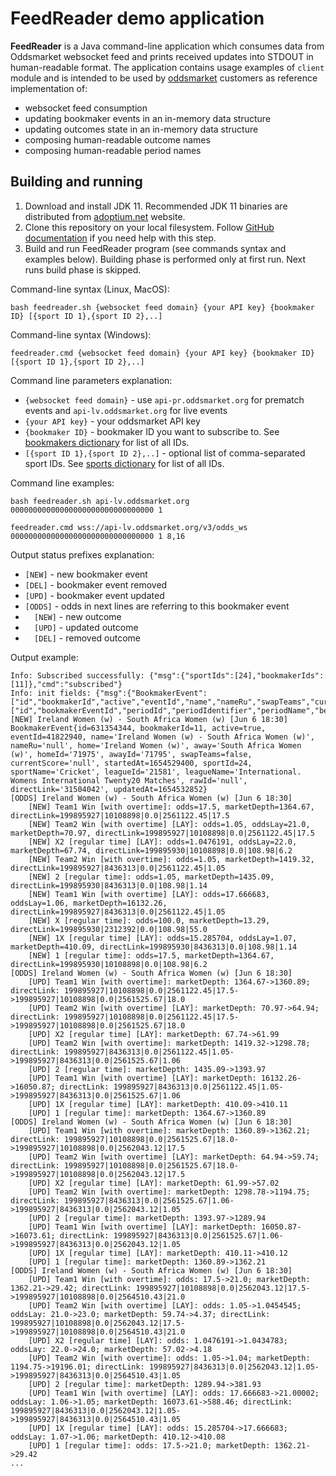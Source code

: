# FeedReader demo application

**FeedReader** is a Java command-line application which consumes data from Oddsmarket websocket feed and 
prints received updates into STDOUT in human-readable format.
The application contains usage examples of `client` module and is intended to be used by [oddsmarket](https://oddsmarket.org/) customers as 
reference implementation of:
* websocket feed consumption
* updating bookmaker events in an in-memory data structure
* updating outcomes state in an in-memory data structure
* composing human-readable outcome names
* composing human-readable period names


## Building and running

1. Download and install JDK 11. Recommended JDK 11 binaries are distributed from [adoptium.net](https://adoptium.net/temurin/releases/?version=11) website.
2. Clone this repository on your local filesystem. Follow [GitHub documentation](https://docs.github.com/en/repositories/creating-and-managing-repositories/cloning-a-repository) if you need help with this step.
3. Build and run FeedReader program (see commands syntax and examples below). Building phase is performed only at first run. Next runs build phase is skipped.

Command-line syntax (Linux, MacOS):
```
bash feedreader.sh {websocket feed domain} {your API key} {bookmaker ID} [{sport ID 1},{sport ID 2},..] 
```

Command-line syntax (Windows):
```
feedreader.cmd {websocket feed domain} {your API key} {bookmaker ID} [{sport ID 1},{sport ID 2},..] 
```

Command line parameters explanation:
* `{websocket feed domain}` - use `api-pr.oddsmarket.org` for prematch events and `api-lv.oddsmarket.org` for live events
* `{your API key}` - your oddsmarket API key 
* `{bookmaker ID}` - bookmaker ID you want to subscribe to. See [bookmakers dictionary](https://github.com/AspiraLimited/oddsmarket_client/wiki/Get-Bookmakers) for list of all IDs. 
* `[{sport ID 1},{sport ID 2},..]` - optional list of comma-separated sport IDs. See [sports dictionary](https://github.com/AspiraLimited/oddsmarket_client/wiki/Get-Sports) for list of all IDs.


Command line examples:
```
bash feedreader.sh api-lv.oddsmarket.org 00000000000000000000000000000000 1
```

```
feedreader.cmd wss://api-lv.oddsmarket.org/v3/odds_ws 00000000000000000000000000000000 1 8,16
```

Output status prefixes explanation:
* `[NEW]` - new bookmaker event
* `[DEL]` - bookmaker event removed
* `[UPD]` - bookmaker event updated
* `[ODDS]` - odds in next lines are referring to this bookmaker event 
* `  [NEW]` - new outcome 
* `  [UPD]` - updated outcome 
* `  [DEL]` - removed outcome 


Output example:
```
Info: Subscribed successfully: {"msg":{"sportIds":[24],"bookmakerIds":[11]},"cmd":"subscribed"}
Info: init fields: {"msg":{"BookmakerEvent":["id","bookmakerId","active","eventId","name","nameRu","swapTeams","currentScore","startedAt","sportId","sportName","leagueName","rawId","directLink","updatedAt","homeId","awayId","home","away","leagueId"],"Odd":["id","bookmakerEventId","periodId","periodIdentifier","periodName","betCombinationId","betCombination","marketAndBetTypeId","marketAndBetTypeTitle","marketAndBetTypeParameterValue","playerId1","playerName1","playerId2","playerName2","active","odd","oddLay","marketDepth","directLink","updatedAt"]},"cmd":"fields"}
[NEW] Ireland Women (w) - South Africa Women (w) [Jun 6 18:30] BookmakerEvent{id=631354344, bookmakerId=11, active=true, eventId=41822940, name='Ireland Women (w) - South Africa Women (w)', nameRu='null', home='Ireland Women (w)', away='South Africa Women (w)', homeId='71975', awayId='71795', swapTeams=false, currentScore='null', startedAt=1654529400, sportId=24, sportName='Cricket', leagueId='21581', leagueName='International. Womens International Twenty20 Matches', rawId='null', directLink='31504042', updatedAt=1654532852}
[ODDS] Ireland Women (w) - South Africa Women (w) [Jun 6 18:30]
    [NEW] Team1 Win [with overtime]: odds=17.5, marketDepth=1364.67, directLink=199895927|10108898|0.0|2561122.45|17.5
    [NEW] Team2 Win [with overtime] [LAY]: odds=1.05, oddsLay=21.0, marketDepth=70.97, directLink=199895927|10108898|0.0|2561122.45|17.5
    [NEW] X2 [regular time] [LAY]: odds=1.0476191, oddsLay=22.0, marketDepth=67.74, directLink=199895930|10108898|0.0|108.98|6.2
    [NEW] Team2 Win [with overtime]: odds=1.05, marketDepth=1419.32, directLink=199895927|8436313|0.0|2561122.45|1.05
    [NEW] 2 [regular time]: odds=1.05, marketDepth=1435.09, directLink=199895930|8436313|0.0|108.98|1.14
    [NEW] Team1 Win [with overtime] [LAY]: odds=17.666683, oddsLay=1.06, marketDepth=16132.26, directLink=199895927|8436313|0.0|2561122.45|1.05
    [NEW] X [regular time]: odds=100.0, marketDepth=13.29, directLink=199895930|2312392|0.0|108.98|55.0
    [NEW] 1X [regular time] [LAY]: odds=15.285704, oddsLay=1.07, marketDepth=410.09, directLink=199895930|8436313|0.0|108.98|1.14
    [NEW] 1 [regular time]: odds=17.5, marketDepth=1364.67, directLink=199895930|10108898|0.0|108.98|6.2
[ODDS] Ireland Women (w) - South Africa Women (w) [Jun 6 18:30]
    [UPD] Team1 Win [with overtime]: marketDepth: 1364.67->1360.89; directLink: 199895927|10108898|0.0|2561122.45|17.5->199895927|10108898|0.0|2561525.67|18.0
    [UPD] Team2 Win [with overtime] [LAY]: marketDepth: 70.97->64.94; directLink: 199895927|10108898|0.0|2561122.45|17.5->199895927|10108898|0.0|2561525.67|18.0
    [UPD] X2 [regular time] [LAY]: marketDepth: 67.74->61.99
    [UPD] Team2 Win [with overtime]: marketDepth: 1419.32->1298.78; directLink: 199895927|8436313|0.0|2561122.45|1.05->199895927|8436313|0.0|2561525.67|1.06
    [UPD] 2 [regular time]: marketDepth: 1435.09->1393.97
    [UPD] Team1 Win [with overtime] [LAY]: marketDepth: 16132.26->16050.87; directLink: 199895927|8436313|0.0|2561122.45|1.05->199895927|8436313|0.0|2561525.67|1.06
    [UPD] 1X [regular time] [LAY]: marketDepth: 410.09->410.11
    [UPD] 1 [regular time]: marketDepth: 1364.67->1360.89
[ODDS] Ireland Women (w) - South Africa Women (w) [Jun 6 18:30]
    [UPD] Team1 Win [with overtime]: marketDepth: 1360.89->1362.21; directLink: 199895927|10108898|0.0|2561525.67|18.0->199895927|10108898|0.0|2562043.12|17.5
    [UPD] Team2 Win [with overtime] [LAY]: marketDepth: 64.94->59.74; directLink: 199895927|10108898|0.0|2561525.67|18.0->199895927|10108898|0.0|2562043.12|17.5
    [UPD] X2 [regular time] [LAY]: marketDepth: 61.99->57.02
    [UPD] Team2 Win [with overtime]: marketDepth: 1298.78->1194.75; directLink: 199895927|8436313|0.0|2561525.67|1.06->199895927|8436313|0.0|2562043.12|1.05
    [UPD] 2 [regular time]: marketDepth: 1393.97->1289.94
    [UPD] Team1 Win [with overtime] [LAY]: marketDepth: 16050.87->16073.61; directLink: 199895927|8436313|0.0|2561525.67|1.06->199895927|8436313|0.0|2562043.12|1.05
    [UPD] 1X [regular time] [LAY]: marketDepth: 410.11->410.12
    [UPD] 1 [regular time]: marketDepth: 1360.89->1362.21
[ODDS] Ireland Women (w) - South Africa Women (w) [Jun 6 18:30]
    [UPD] Team1 Win [with overtime]: odds: 17.5->21.0; marketDepth: 1362.21->29.42; directLink: 199895927|10108898|0.0|2562043.12|17.5->199895927|10108898|0.0|2564510.43|21.0
    [UPD] Team2 Win [with overtime] [LAY]: odds: 1.05->1.0454545; oddsLay: 21.0->23.0; marketDepth: 59.74->4.37; directLink: 199895927|10108898|0.0|2562043.12|17.5->199895927|10108898|0.0|2564510.43|21.0
    [UPD] X2 [regular time] [LAY]: odds: 1.0476191->1.0434783; oddsLay: 22.0->24.0; marketDepth: 57.02->4.18
    [UPD] Team2 Win [with overtime]: odds: 1.05->1.04; marketDepth: 1194.75->19196.01; directLink: 199895927|8436313|0.0|2562043.12|1.05->199895927|8436313|0.0|2564510.43|1.05
    [UPD] 2 [regular time]: marketDepth: 1289.94->381.93
    [UPD] Team1 Win [with overtime] [LAY]: odds: 17.666683->21.00002; oddsLay: 1.06->1.05; marketDepth: 16073.61->588.46; directLink: 199895927|8436313|0.0|2562043.12|1.05->199895927|8436313|0.0|2564510.43|1.05
    [UPD] 1X [regular time] [LAY]: odds: 15.285704->17.666683; oddsLay: 1.07->1.06; marketDepth: 410.12->410.08
    [UPD] 1 [regular time]: odds: 17.5->21.0; marketDepth: 1362.21->29.42
...
```


